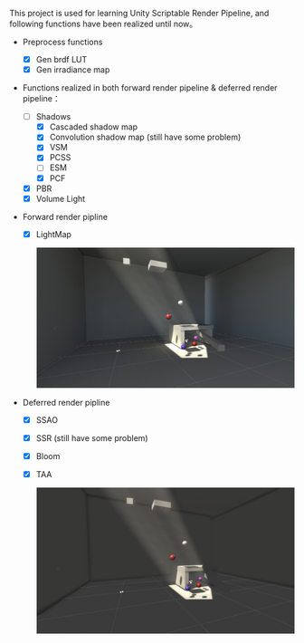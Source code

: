 This project is used for learning Unity Scriptable Render Pipeline, and following functions have been realized until now。

- Preprocess functions
  - [x] Gen brdf LUT
  - [x] Gen irradiance map

- Functions realized in both forward render pipeline & deferred render pipeline：
  - [ ] Shadows
    - [x] Cascaded shadow map
    - [x] Convolution shadow map (still have some problem)
    - [x] VSM
    - [x] PCSS 
    - [ ] ESM
    - [x] PCF
  - [x] PBR
  - [x] Volume Light
  
- Forward render pipline 

  - [x] LightMap

    ![](/images/lightMap.png)

- Deferred render pipline
  - [x] SSAO
  
  - [x] SSR (still have some problem)
  
  - [x] Bloom
  
  - [x] TAA
  
    ![](/images/ssao.png)
  
  



